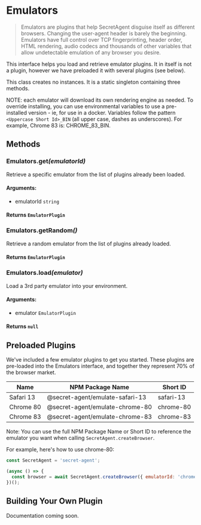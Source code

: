 # Emulators

> Emulators are plugins that help SecretAgent disguise itself as different browsers. Changing the user-agent header is barely the beginning. Emulators have full control over TCP fingerprinting, header order, HTML rendering, audio codecs and thousands of other variables that allow undetectable emulation of any browser you desire.

This interface helps you load and retrieve emulator plugins. It in itself is not a plugin, however we have preloaded it with several plugins (see below).

This class creates no instances. It is a static singleton containing three methods.

NOTE: each emulator will download its own rendering engine as needed. To override installing, you can use environmental variables to use a pre-installed version - ie, for use in a docker. Variables follow the pattern `<Uppercase Short Id>_BIN` (all upper case, dashes as underscores). For example, Chrome 83 is: CHROME_83_BIN.

## Methods

### Emulators.get<em>(emulatorId)</em>

Retrieve a specific emulator from the list of plugins already been loaded.

#### **Arguments**:

- emulatorId `string`

#### **Returns** `EmulatorPlugin`

### Emulators.getRandom<em>()</em>

Retrieve a random emulator from the list of plugins already loaded.

#### **Returns** `EmulatorPlugin`

### Emulators.load<em>(emulator)</em>

Load a 3rd party emulator into your environment.

#### **Arguments**:

- emulator `EmulatorPlugin`

#### **Returns** `null`

## Preloaded Plugins

We've included a few emulator plugins to get you started. These plugins are pre-loaded into the Emulators interface, and together they represent 70% of the browser market.

<p class="show-table-header"></p>

| Name        | NPM Package Name                  | Short ID    |
| ----------- | --------------------------------- | ----------- |
| Safari 13   | @secret-agent/emulate-safari-13   | safari-13   | 
| Chrome 80   | @secret-agent/emulate-chrome-80   | chrome-80   |
| Chrome 83   | @secret-agent/emulate-chrome-83   | chrome-83   |

Note: You can use the full NPM Package Name or Short ID to reference the emulator you want when calling `SecretAgent.createBrowser`.

For example, here's how to use chrome-80:

```js
const SecretAgent = 'secret-agent';

(async () => {
  const browser = await SecretAgent.createBrowser({ emulatorId: 'chrome-80' });
})();
```

## Building Your Own Plugin

Documentation coming soon.
